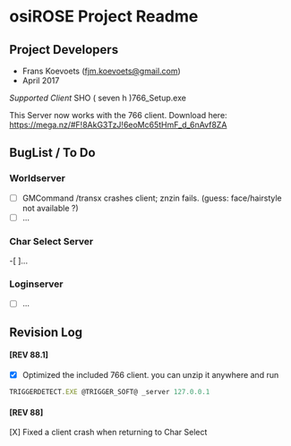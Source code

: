 osiROSE Project Readme
=========================
## Project Developers
- Frans Koevoets (fjm.koevoets@gmail.com)
- April 2017

*Supported Client* SHO ( seven h )766_Setup.exe


This Server now works with the 766 client. Download here: https://mega.nz/#F!8AkG3TzJ!6eoMc65tHmF_d_6nAvf8ZA

## BugList / To Do
### Worldserver
-[ ] GMCommand /transx crashes client; znzin fails. (guess: face/hairstyle not available ?)
-[ ] ...
### Char Select Server
-[ ]...
### Loginserver
-[ ] ...

## Revision Log
#### [REV 88.1]
-[X] Optimized the included 766 client. you can unzip it anywhere and run 
```Javascript
TRIGGERDETECT.EXE @TRIGGER_SOFT@ _server 127.0.0.1
```
#### [REV 88]
[X] Fixed a client crash when returning to Char Select
